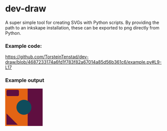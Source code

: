 # dev-draw
A super simple tool for creating SVGs with Python scripts.
By providing the path to an inkskape installation, these can be exported to png directly from Python.

### Example code:

https://github.com/TorsteinTenstad/dev-draw/blob/4687233174a6fd1f783f82a67014a85d56b361c6/example.py#L9-L17

### Example output
![Alt text](example_export.png?raw=true "example_export.png")
